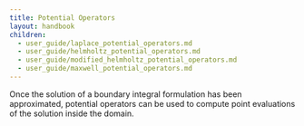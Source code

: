 ```yaml
---
title: Potential Operators
layout: handbook
children:
  - user_guide/laplace_potential_operators.md
  - user_guide/helmholtz_potential_operators.md
  - user_guide/modified_helmholtz_potential_operators.md
  - user_guide/maxwell_potential_operators.md
---
```


Once the solution of a boundary integral formulation has been approximated, potential
operators can be used to compute point evaluations of the solution inside the domain.
